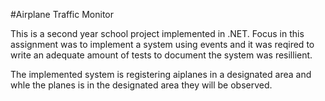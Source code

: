 #Airplane Traffic Monitor

This is a second year school project implemented in .NET. Focus in this assignment was to implement a system using events and it was reqired to write an adequate amount of tests to document the system was resillient. 

The implemented system is registering aiplanes in a designated area and whle the planes is in the designated area they will be observed. 

